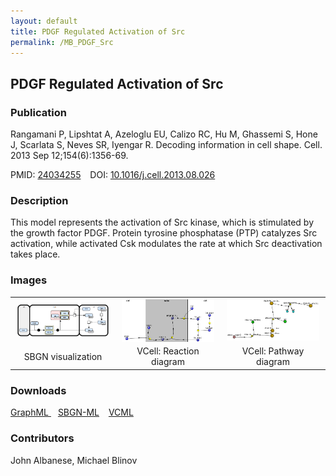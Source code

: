 ```yaml
---
layout: default
title: PDGF Regulated Activation of Src
permalink: /MB_PDGF_Src
---
```


## PDGF Regulated Activation of Src

### Publication

Rangamani P, Lipshtat A, Azeloglu EU, Calizo RC, Hu M, Ghassemi S, Hone J, Scarlata S, Neves SR, Iyengar R. 
Decoding information in cell shape. Cell. 2013 Sep 12;154(6):1356-69.

PMID:  [24034255](https://www.ncbi.nlm.nih.gov/pubmed/24034255) &ensp; DOI: [10.1016/j.cell.2013.08.026](https://doi.org/10.1016/j.cell.2013.08.026)

### Description

This model represents the activation of Src kinase, which is stimulated by the growth factor PDGF. Protein tyrosine phosphatase (PTP) catalyzes Src activation, while activated Csk modulates the rate at which Src deactivation takes place.

### Images

 <table> 
 <td align="center" width="33%"><a href="https://modelbricks.github.io/images/modelbricks/PDGF_ModelBrick_SBGN_horizontal.PNG"><img width="96%" align="center" src="/images/modelbricks/PDGF_ModelBrick_SBGN_horizontal.PNG"/></a></td>
  <td align="center" width="33%"><a href="https://modelbricks.github.io/images/modelbricks/PDGF_ModelBrick_ReactionDiagram_cropped.png"><img width="96%" align="center" src="/images/modelbricks/PDGF_ModelBrick_ReactionDiagram_cropped.png"/></a></td>
  <td align="center" width="33%"><a href="https://modelbricks.github.io/images/modelbricks/PDGF_ModelBrick_PathwayDiagram.PNG"><img width="96%" src="/images/modelbricks/PDGF_ModelBrick_PathwayDiagram.PNG"/></a></td>
 <tr>
   <td align="center"> SBGN visualization</td>
  <td align="center"> VCell: Reaction diagram</td>
  <td align="center"> VCell: Pathway diagram</td>
 </tr>
 </table>
 
### Downloads

 <a href="/modelbricks/PDGF graphML.graphml">GraphML </a> &ensp;
 <a href="/modelbricks/PDGF SBGN-ML.sbgn">SBGN-ML</a> &ensp;
 <a href="/modelbricks/PDGF ModelBrick.vcml">VCML </a>  
 
### Contributors
John Albanese, Michael Blinov
